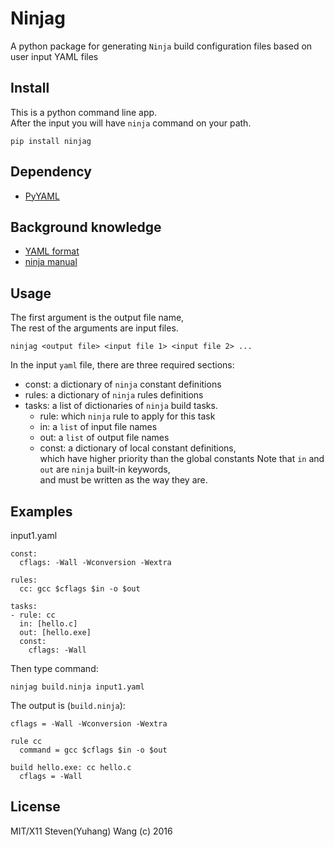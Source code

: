# Ninjag
A python package for generating `Ninja` build configuration files based on user input YAML files

## Install
This is a python command line app.  
After the input you will have `ninja` command
on your path.
```
pip install ninjag
```

## Dependency
* [PyYAML](https://github.com/yaml/pyyaml)

## Background knowledge
* [YAML format](https://learn.getgrav.org/advanced/yaml)
* [ninja manual](https://ninja-build.org/manual.html#_introduction)

## Usage
The first argument is the output file name,  
The rest of the arguments are input files.
```
ninjag <output file> <input file 1> <input file 2> ...
```

In the input `yaml` file, there are three required sections:  
* const: a dictionary of `ninja` constant definitions
* rules: a dictionary of `ninja` rules definitions
* tasks: a list of dictionaries of `ninja` build tasks.  
  - rule: which `ninja` rule to apply for this task
  - in: a `list` of input file names
  - out: a `list` of output file names
  - const: a dictionary  of local constant definitions,  
    which have higher priority than the global constants
Note that `in` and `out` are `ninja` built-in keywords,  
and must be written as the way they are.


## Examples
input1.yaml
```
const:
  cflags: -Wall -Wconversion -Wextra

rules:
  cc: gcc $cflags $in -o $out

tasks:
- rule: cc
  in: [hello.c]
  out: [hello.exe]
  const:
    cflags: -Wall

```

Then type command:
```
ninjag build.ninja input1.yaml
```
The output is (`build.ninja`):
```
cflags = -Wall -Wconversion -Wextra

rule cc
  command = gcc $cflags $in -o $out

build hello.exe: cc hello.c
  cflags = -Wall

```

## License
MIT/X11 Steven(Yuhang) Wang (c) 2016
